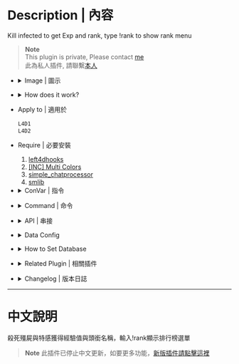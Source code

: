 # Description | 內容
Kill infected to get Exp and rank, type !rank to show rank menu

> __Note__ <br/>
This plugin is private, Please contact [me](https://github.com/fbef0102/Game-Private_Plugin#私人插件列表-private-plugins-list)<br/>
此為私人插件, 請聯繫[本人](https://github.com/fbef0102/Game-Private_Plugin#私人插件列表-private-plugins-list)

* <details><summary>Image | 圖示</summary>

	* Your Rank statistics (你的Rank統計表)
	<br/>![l4d_ranking_system_1](image/l4d_ranking_system_1.jpg)
	<br/>![l4d_ranking_system_2](image/l4d_ranking_system_2.jpg)
	* Custom Rank (自製Rank)
	<br/>![l4d_ranking_system_3](image/l4d_ranking_system_3.jpg)
</details>

* <details><summary>How does it work?</summary>

	* Kill common infected, tank, witch, and special infected to get exp, and save exp in database
	* Type ```!rank``` to see your statistics
	* Add rank tag to player name in chatbox
	* You can edit rank tag and exp in [configs/l4d_ranking_system.cfg](configs/l4d_ranking_system.cfg)
</details>

* Apply to | 適用於
	```
	L4D1
	L4D2
	```

* Require | 必要安裝
	1. [left4dhooks](https://forums.alliedmods.net/showthread.php?t=321696)
	2. [[INC] Multi Colors](https://github.com/fbef0102/L4D1_2-Plugins/releases/tag/Multi-Colors)
	3. [simple_chatprocessor](https://github.com/fbef0102/Sourcemod-Plugins/tree/main/simple_chatprocessor)
	4. [smlib](https://github.com/fbef0102/L4D1_2-Plugins/releases/tag/smlib-Colors)

* <details><summary>ConVar | 指令</summary>

	* cfg/sourcemod/l4d_ranking_system.cfg
		```php
		// 0=Plugin off, 1=Plugin on.
		l4d_ranking_system_allow "1"

		// Database to save ranking system. (MySQL & SQLite supported)
		l4d_ranking_system_database "rank"

		// Numbers of real survivor + infected player require to active this plugin.
		l4d_ranking_system_player_require "2"

		// Giving exp for killing a boomer
		l4d_ranking_system_boomer_killed "10"

		// Giving exp for killing a charger
		l4d_ranking_system_charger_killed "30"

		// Giving exp for killing a hunter
		l4d_ranking_system_hunter_killed "20"

		// Giving exp for killing a jockey
		l4d_ranking_system_jockey_killed "25"

		// Giving exp for killing a smoker
		l4d_ranking_system_smoker_killed "20"

		// Giving exp for killing a spitter
		l4d_ranking_system_spitter_killed "10"

		// Giving exp for killing a tank
		l4d_ranking_system_tank_killed "200"

		// Giving exp for killing a witch
		l4d_ranking_system_witch_killed "80"

		// Giving exp for killing a zombie
		l4d_ranking_system_zombie_killed "1"

		// How many top rank players to display in 'Top Players' menu
		l4d_ranking_system_top_rank_numbers "10"

		// If 1, add rank title to player name in chatbox
		l4d_ranking_system_rank_display "1"

		// If 1, Display your rank panel when join server
		l4d_ranking_system_join_server_display "1"
		```
</details>

* <details><summary>Command | 命令</summary>

	* **Open Rank System Menu**
		```php
		sm_rank
		sm_rankmenu
		```
</details>

* <details><summary>API | 串接</summary>

	* [l4d_ranking_system.inc](scripting/include/l4d_ranking_system.inc)
		```php
		library name: l4d_ranking_system
		```
</details>

* <details><summary>Data Config</summary>

	* [configs/l4d_ranking_system.cfg](configs/l4d_ranking_system.cfg)
		> Manual in this file, click for more details...
</details>

* <details><summary>How to Set Database</summary>

	* Choose one of the following method
		1. MySQL: Database across server, set ConVar ```l4d_ranking_system_database "rank"``` and set *sourcemod/configs/databases.cfg*
			```php
			// There would a data table named "Ranking_System_V2" in database
			"rank"
			{
				"driver"			"default"
				"host"				"x.x.x.x"
				"database"			"yourdatabase"
				"user"				"youruser"
				"pass"				"yourpass"
				"port"				"yourport"
			}
			```

		2. SQLite: Local Database, set ConVar ```l4d_ranking_system_database "rank"``` and set *sourcemod/configs/databases.cfg*
			```php
			// Database in saved to ```sourcemod/data/sqlite/rank_system.sq3```
			"rank"
			{
				"driver"			"sqlite"
				"database"			"rank_system"
			}
			```
</details>

* <details><summary>Related Plugin | 相關插件</summary>

	1. [simple-chatcolors](/Source_插件/Fun_娛樂/simple-chatcolors): Changes the colors of players chat based on config file.
		* 根據管理員或玩家身分修改聊天窗口的對話顏色

	2. [readyup](/L4D_插件/Server_伺服器/readyup): Ready Plugin
		* 準備插件，新的回合開始時顯示Rank Hud
</details>

* <details><summary>Changelog | 版本日誌</summary>

	* v1.9 (2024-8-3)
		* Require simple_chatprocessor 1.8h or above

	* v1.8 (2024-2-28)
		* Replace OnClientPutInServer with OnClientPostAdminCheck to fix client can't load data from database

	* v1.7 (2024-1-20)
		* Compatible with simple-chatcolors by harry
		* Add API

	* v1.6 (2023-11-5)
		* Require simple_chatprocessor & smlib

	* v1.5 (2023-5-9)
		* Add rank title to player name

	* v1.4 (2023-4-28)
		* Optimize Code

	* v1.3 (2023-1-16)
		* Add 
			1. number of SI kills
			2. number of Witch kills
			3. number of CI Kills
			4. number of Tank Kills
			5. number of SI headshots
			6. number of CI headshots
			7. and how long player playing on this server start from joined date


	* v1.2 (2022-12-23)
		* Show rank hud when new player joins and new round starts

	* v1.1
		* Supporty MySQL and Local-SQLite

	* v1.0
		* Initial Release
</details>

- - - -
# 中文說明
殺死殭屍與特感獲得經驗值與頭銜名稱，輸入!rank顯示排行榜選單

> __Note__ 此插件已停止中文更新，如要更多功能，[新版插件請點擊這裡](/L4D_插件/只有中文的插件列表/l4d_ranking_system_V3)
